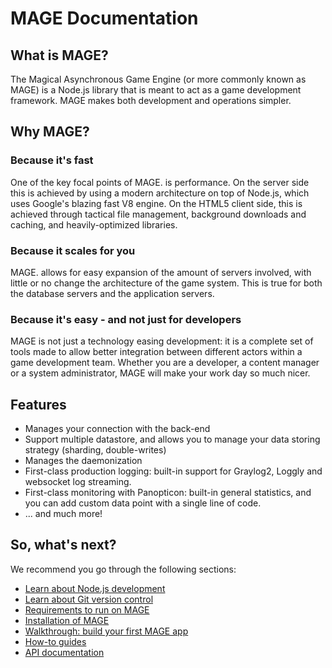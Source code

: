 # MAGE Documentation

## What is MAGE?

The Magical Asynchronous Game Engine (or more commonly known as MAGE) is a Node.js library that is
meant to act as a game development framework. MAGE makes both development and operations simpler.

## Why MAGE?

### Because it's fast

One of the key focal points of MAGE. is performance. On the server side this is achieved
by using a modern architecture on top of Node.js, which uses Google's blazing fast V8 engine.
On the HTML5 client side, this is achieved through tactical file management, background
downloads and caching, and heavily-optimized libraries.

### Because it scales for you

MAGE. allows for easy expansion of the amount of servers involved, with little
or no change the architecture of the game system. This is true for both the
database servers and the application servers.

### Because it's easy - and not just for developers

MAGE is not just a technology easing development: it is a complete set of tools made to
allow better integration between different actors within a game development team. Whether
you are a developer, a content manager or a system administrator, MAGE will make your
work day so much nicer.

## Features

* Manages your connection with the back-end
* Support multiple datastore, and allows you to manage your data storing strategy (sharding, double-writes)
* Manages the daemonization
* First-class production logging: built-in support for Graylog2, Loggly and websocket log streaming.
* First-class monitoring with Panopticon: built-in general statistics, and you can add custom data point with a single line of code.
* ... and much more!

## So, what's next?

We recommend you go through the following sections:

* [Learn about Node.js development](./docs/Nodejs.md)
* [Learn about Git version control](./docs/Git.md)
* [Requirements to run on MAGE](./docs/Requirements.md)
* [Installation of MAGE](./docs/Install.md)
* [Walkthrough: build your first MAGE app](./docs/walkthrough/README.md)
* [How-to guides](./docs/howto/README.md)
* [API documentation](./docs/api/README.md)
